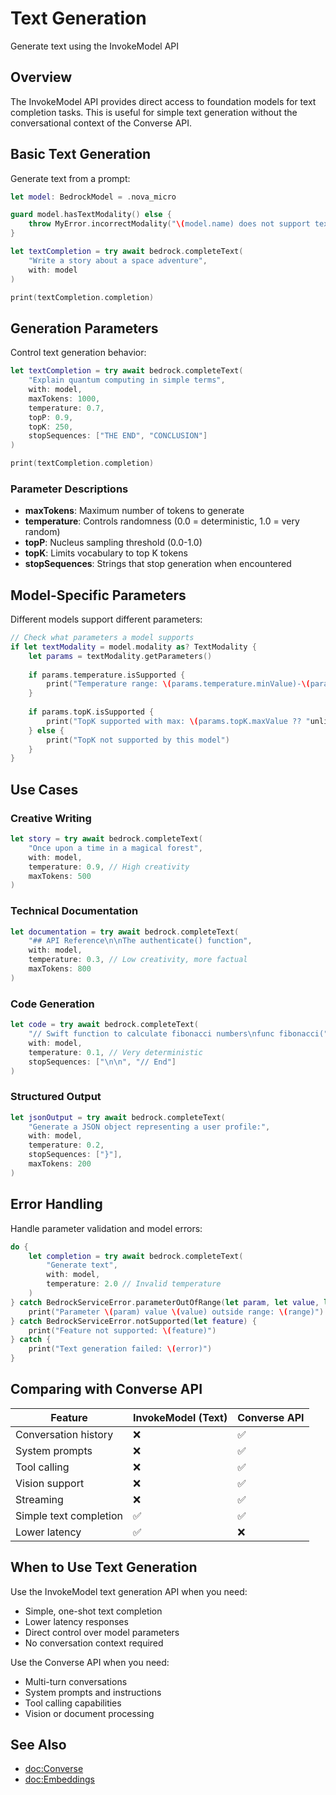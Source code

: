 # Text Generation

Generate text using the InvokeModel API

## Overview

The InvokeModel API provides direct access to foundation models for text completion tasks. This is useful for simple text generation without the conversational context of the Converse API.

## Basic Text Generation

Generate text from a prompt:

```swift
let model: BedrockModel = .nova_micro

guard model.hasTextModality() else {
    throw MyError.incorrectModality("\(model.name) does not support text generation")
}

let textCompletion = try await bedrock.completeText(
    "Write a story about a space adventure",
    with: model
)

print(textCompletion.completion)
```

## Generation Parameters

Control text generation behavior:

```swift
let textCompletion = try await bedrock.completeText(
    "Explain quantum computing in simple terms",
    with: model,
    maxTokens: 1000,
    temperature: 0.7,
    topP: 0.9,
    topK: 250,
    stopSequences: ["THE END", "CONCLUSION"]
)

print(textCompletion.completion)
```

### Parameter Descriptions

- **maxTokens**: Maximum number of tokens to generate
- **temperature**: Controls randomness (0.0 = deterministic, 1.0 = very random)
- **topP**: Nucleus sampling threshold (0.0-1.0)
- **topK**: Limits vocabulary to top K tokens
- **stopSequences**: Strings that stop generation when encountered

## Model-Specific Parameters

Different models support different parameters:

```swift
// Check what parameters a model supports
if let textModality = model.modality as? TextModality {
    let params = textModality.getParameters()
    
    if params.temperature.isSupported {
        print("Temperature range: \(params.temperature.minValue)-\(params.temperature.maxValue ?? 1.0)")
    }
    
    if params.topK.isSupported {
        print("TopK supported with max: \(params.topK.maxValue ?? "unlimited")")
    } else {
        print("TopK not supported by this model")
    }
}
```

## Use Cases

### Creative Writing
```swift
let story = try await bedrock.completeText(
    "Once upon a time in a magical forest",
    with: model,
    temperature: 0.9, // High creativity
    maxTokens: 500
)
```

### Technical Documentation
```swift
let documentation = try await bedrock.completeText(
    "## API Reference\n\nThe authenticate() function",
    with: model,
    temperature: 0.3, // Low creativity, more factual
    maxTokens: 800
)
```

### Code Generation
```swift
let code = try await bedrock.completeText(
    "// Swift function to calculate fibonacci numbers\nfunc fibonacci(",
    with: model,
    temperature: 0.1, // Very deterministic
    stopSequences: ["\n\n", "// End"]
)
```

### Structured Output
```swift
let jsonOutput = try await bedrock.completeText(
    "Generate a JSON object representing a user profile:",
    with: model,
    temperature: 0.2,
    stopSequences: ["}"],
    maxTokens: 200
)
```

## Error Handling

Handle parameter validation and model errors:

```swift
do {
    let completion = try await bedrock.completeText(
        "Generate text",
        with: model,
        temperature: 2.0 // Invalid temperature
    )
} catch BedrockServiceError.parameterOutOfRange(let param, let value, let range) {
    print("Parameter \(param) value \(value) outside range: \(range)")
} catch BedrockServiceError.notSupported(let feature) {
    print("Feature not supported: \(feature)")
} catch {
    print("Text generation failed: \(error)")
}
```

## Comparing with Converse API

| Feature | InvokeModel (Text) | Converse API |
|---------|-------------------|--------------|
| Conversation history | ❌ | ✅ |
| System prompts | ❌ | ✅ |
| Tool calling | ❌ | ✅ |
| Vision support | ❌ | ✅ |
| Streaming | ❌ | ✅ |
| Simple text completion | ✅ | ✅ |
| Lower latency | ✅ | ❌ |

## When to Use Text Generation

Use the InvokeModel text generation API when you need:
- Simple, one-shot text completion
- Lower latency responses
- Direct control over model parameters
- No conversation context required

Use the Converse API when you need:
- Multi-turn conversations
- System prompts and instructions
- Tool calling capabilities
- Vision or document processing

## See Also

- <doc:Converse>
- <doc:Embeddings>